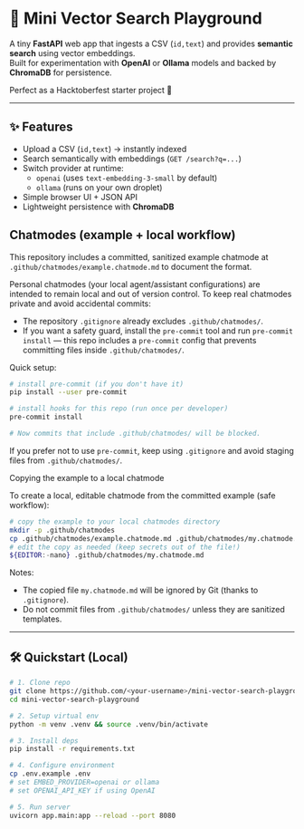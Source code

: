 # 🚀 Mini Vector Search Playground

A tiny **FastAPI** web app that ingests a CSV (`id,text`) and provides **semantic search** using vector embeddings.  
Built for experimentation with **OpenAI** or **Ollama** models and backed by **ChromaDB** for persistence.

Perfect as a Hacktoberfest starter project 🎉

---

## ✨ Features
- Upload a CSV (`id,text`) → instantly indexed
- Search semantically with embeddings (`GET /search?q=...`)
- Switch provider at runtime:
  - `openai` (uses `text-embedding-3-small` by default)
  - `ollama` (runs on your own droplet)
- Simple browser UI + JSON API
- Lightweight persistence with **ChromaDB**

## Chatmodes (example + local workflow)

This repository includes a committed, sanitized example chatmode at `.github/chatmodes/example.chatmode.md` to document the format.

Personal chatmodes (your local agent/assistant configurations) are intended to remain local and out of version control. To keep real chatmodes private and avoid accidental commits:

- The repository `.gitignore` already excludes `.github/chatmodes/`.
- If you want a safety guard, install the `pre-commit` tool and run `pre-commit install` — this repo includes a `pre-commit` config that prevents committing files inside `.github/chatmodes/`.

Quick setup:

```bash
# install pre-commit (if you don't have it)
pip install --user pre-commit

# install hooks for this repo (run once per developer)
pre-commit install

# Now commits that include .github/chatmodes/ will be blocked.
```

If you prefer not to use `pre-commit`, keep using `.gitignore` and avoid staging files from `.github/chatmodes/`.

Copying the example to a local chatmode

To create a local, editable chatmode from the committed example (safe workflow):

```bash
# copy the example to your local chatmodes directory
mkdir -p .github/chatmodes
cp .github/chatmodes/example.chatmode.md .github/chatmodes/my.chatmode.md
# edit the copy as needed (keep secrets out of the file!)
${EDITOR:-nano} .github/chatmodes/my.chatmode.md
```

Notes:
- The copied file `my.chatmode.md` will be ignored by Git (thanks to `.gitignore`).
- Do not commit files from `.github/chatmodes/` unless they are sanitized templates.

---

## 🛠 Quickstart (Local)

```bash
# 1. Clone repo
git clone https://github.com/<your-username>/mini-vector-search-playground.git
cd mini-vector-search-playground

# 2. Setup virtual env
python -m venv .venv && source .venv/bin/activate

# 3. Install deps
pip install -r requirements.txt

# 4. Configure environment
cp .env.example .env
# set EMBED_PROVIDER=openai or ollama
# set OPENAI_API_KEY if using OpenAI

# 5. Run server
uvicorn app.main:app --reload --port 8080


